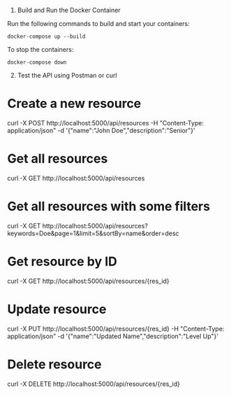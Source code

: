 1. Build and Run the Docker Container
   
Run the following commands to build and start your containers:

```
docker-compose up --build
```

To stop the containers:

```
docker-compose down
```

2. Test the API using Postman or curl

# Create a new resource
curl -X POST http://localhost:5000/api/resources -H "Content-Type: application/json" -d '{"name":"John Doe","description":"Senior"}'

# Get all resources
curl -X GET http://localhost:5000/api/resources

# Get all resources with some filters
curl -X GET http://localhost:5000/api/resources?keywords=Doe&page=1&limit=5&sortBy=name&order=desc

# Get resource by ID
curl -X GET http://localhost:5000/api/resources/{res_id}

# Update resource
curl -X PUT http://localhost:5000/api/resources/{res_id} -H "Content-Type: application/json" -d '{"name":"Updated Name","description":"Level Up"}'

# Delete resource
curl -X DELETE http://localhost:5000/api/resources/{res_id}
